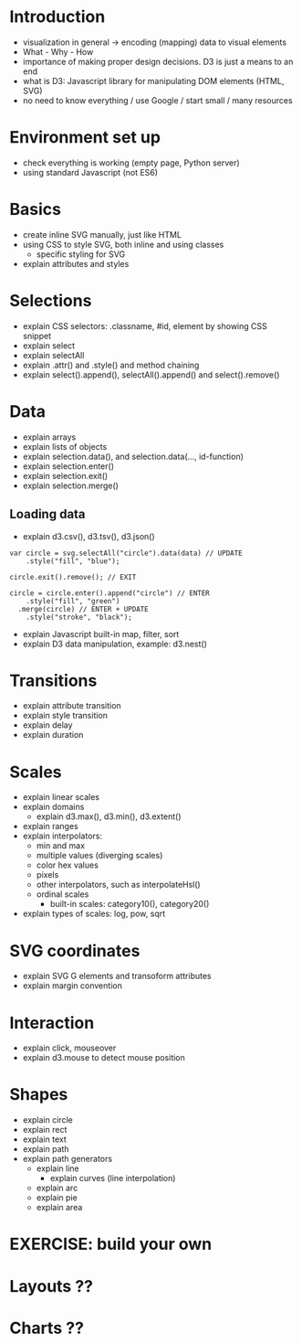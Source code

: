 # Introduction
* visualization in general -> encoding (mapping) data to visual elements
* What - Why - How
* importance of making proper design decisions. D3 is just a means to an end
* what is D3: Javascript library for manipulating DOM elements (HTML, SVG)
* no need to know everything / use Google / start small / many resources

# Environment set up
* check everything is working (empty page, Python server)
* using standard Javascript (not ES6)

# Basics
* create inline SVG manually, just like HTML
* using CSS to style SVG, both inline and using classes
  * specific styling for SVG
* explain attributes and styles

# Selections
* explain CSS selectors: .classname, #id, element by showing CSS snippet
* explain select
* explain selectAll
* explain .attr() and .style() and method chaining
* explain select().append(), selectAll().append() and select().remove()

# Data
* explain arrays
* explain lists of objects
* explain selection.data(), and selection.data(..., id-function)
* explain selection.enter()
* explain selection.exit()
* explain selection.merge()

## Loading data
* explain d3.csv(), d3.tsv(), d3.json()

```
var circle = svg.selectAll("circle").data(data) // UPDATE
    .style("fill", "blue");

circle.exit().remove(); // EXIT

circle = circle.enter().append("circle") // ENTER
    .style("fill", "green")
  .merge(circle) // ENTER + UPDATE
    .style("stroke", "black");
```
* explain Javascript built-in map, filter, sort
* explain D3 data manipulation, example: d3.nest()

# Transitions
* explain attribute transition
* explain style transition
* explain delay
* explain duration

# Scales
* explain linear scales
* explain domains
  * explain d3.max(), d3.min(), d3.extent()
* explain ranges
* explain interpolators:
  * min and max
  * multiple values (diverging scales)
  * color hex values
  * pixels 
  * other interpolators, such as interpolateHsl()
  * ordinal scales
    * built-in scales: category10(), category20()
* explain types of scales: log, pow, sqrt

# SVG coordinates
* explain SVG G elements and transoform attributes
* explain margin convention

# Interaction
* explain click, mouseover
* explain d3.mouse to detect mouse position

# Shapes
* explain circle
* explain rect
* explain text
* explain path
* explain path generators
  * explain line
    * explain curves (line interpolation)
  * explain arc
  * explain pie
  * explain area

# EXERCISE: build your own

# Layouts ??

# Charts ??

